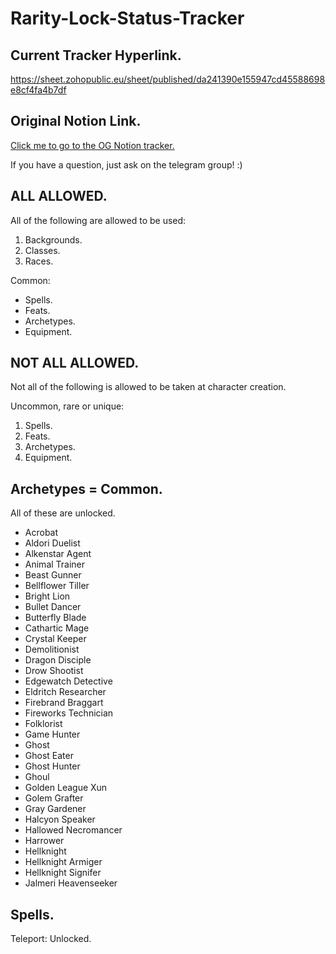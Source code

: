 # Rarity-Lock-Status-Tracker

## Current Tracker Hyperlink.

https://sheet.zohopublic.eu/sheet/published/da241390e155947cd45588698e8cf4fa4b7df

## Original Notion Link.

[Click me to go to the OG Notion tracker.](https://www.notion.so/pathwars/Rarity-System-Unlocked-Spells-7031fa6eedab4ddc8df6621ee2ab8b47?pvs=4)

If you have a question, just ask on the telegram group! :)

## ALL ALLOWED.

All of the following are allowed to be used:
1. Backgrounds.
2. Classes.
3. Races.

Common:
- Spells.
- Feats.
- Archetypes.
- Equipment.

## NOT ALL ALLOWED.

Not all of the following is allowed to be taken at character creation.

Uncommon, rare or unique:
1. Spells.
2. Feats.
3. Archetypes.
4. Equipment.

## Archetypes = Common.

All of these are unlocked.

- Acrobat
- Aldori Duelist
- Alkenstar Agent
- Animal Trainer
- Beast Gunner
- Bellflower Tiller
- Bright Lion
- Bullet Dancer
- Butterfly Blade
- Cathartic Mage
- Crystal Keeper
- Demolitionist
- Dragon Disciple
- Drow Shootist
- Edgewatch Detective
- Eldritch Researcher
- Firebrand Braggart
- Fireworks Technician
- Folklorist
- Game Hunter
- Ghost
- Ghost Eater
- Ghost Hunter
- Ghoul
- Golden League Xun
- Golem Grafter
- Gray Gardener
- Halcyon Speaker
- Hallowed Necromancer
- Harrower
- Hellknight
- Hellknight Armiger
- Hellknight Signifer
- Jalmeri Heavenseeker

## Spells.

Teleport: Unlocked.
